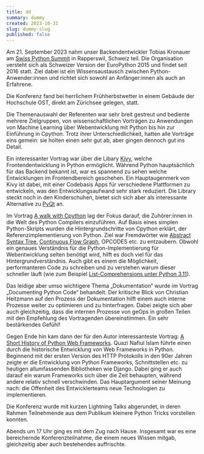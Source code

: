 ```yaml
---
title: dd
summary: dummy
created: 2023-10-31
slug: dummy-slug
published: false
---
```

Am 21. September 2023 nahm unser Backendentwickler Tobias Kronauer am [Swiss Python Summit](https://www.python-summit.ch/) in Rapperswil, Schweiz teil. Die Organisation versteht sich als Schweizer Version der EuroPython 2015 und findet seit 2016 statt. Ziel dabei ist ein Wissensaustausch zwischen Python-Anwender:innen und richtet sich sowohl an Anfänger:innen als auch an Erfahrene.

Die Konferenz fand bei herrlichem Frühherbstwetter in einem Gebäude der Hochschule OST, direkt am Zürichsee gelegen, statt.

Die Themenauswahl der Referenten war sehr breit gestreut und bediente mehrere Zielgruppen, von wissenschaftlichen Vorträgen zu Anwendungen von Machine Learning über Webentwicklung mit Python bis hin zur Einführung in Cpython. Trotz ihrer Unterschiedlichkeit, hatten alle Vorträge eins gemein: sie holten einen sehr gut ab, aber gingen dennoch gut ins Detail.

Ein interessanter Vortrag war über die Libary [Kivy](https://kivy.org/), welche Frontendentwicklung in Python ermöglicht. Während Python hauptsächlich für das Backend bekannt ist, war es spannend zu sehen welche Entwicklungen im Frontendbereich geschehen. Ein Hauptaugenmerk von Kivy ist dabei, mit einer Codebasis Apps für verschiedene Plattformen zu entwickeln, was den Entwicklungsaufwand sehr stark reduziert. Die Library steckt noch in den Kinderschuhen, bietet sich sich aber als interessante Alternative zu [PyQt](https://riverbankcomputing.com/software/pyqt/intro) an.

Im Vortrag [A walk with Cpython](https://www.youtube.com/watch?v=36ntN0u7Bm0&feature=youtu.be&themeRefresh=1) lag der Fokus darauf, die Zuhörer:innen in die Welt des Python Compilers einzuführen. Auf Basis eines simplen Python-Skripts wurden die Hintergrundschritte von Cpython erklärt, der Referenzimplementierung von Python. Ziel war Fremdwörter wie [Abstract Syntax Tree](https://devguide.python.org/internals/compiler/#abstract-syntax-trees-ast), [Continuous Flow Graph](https://devguide.python.org/internals/compiler/#control-flow-graphs), OPCODES etc. zu entzaubern. Obwohl ein genaues Verständnis für die Python-Implementierung für Webentwicklung selten benötigt wird, hilft es doch viel für das Hintergrundverständnis. Auch gibt es einem die Möglichkeit, performanteren Code zu schreiben und zu verstehen warum dieser schneller läuft (wie zum Beispiel [List-Comprehensions unter Python 3.11](https://docs.python.org/3.11/whatsnew/3.11.html#pep-659-specializing-adaptive-interpreter)).

Das leidige aber umso wichtigere Thema „Dokumentation“ wurde im Vortrag „Documenting Python Code“ behandelt. Der kritische Blick von Christian Heitzmann auf den Prozess der Dokumentation hilft einem auch interne Prozesse weiter zu optimieren und zu hinterfragen. Dabei zeigte sich aber auch gleichzeitig, dass die internen Prozesse von geOps in großen Teilen mit den Empfehlung des Vortragenden übereinstimmen. Ein sehr bestärkendes Gefühl!

Gegen Ende hin kam dann der für den Autor interessanteste Vortrag: [A Short History of Python Web Frameworks](https://www.youtube.com/watch?v=K3y3f3mLJfk&feature=youtu.be). Quazi Nafiul Islam führte einen durch die historische Entwicklung von Web Frameworks in Python. Beginnend mit der ersten Version des HTTP Protokolls in den 90er Jahren zeigte er die Entwicklung von Python Frameworks, Schnittstellen etc. zu heutigen allumfassenden Bibliotheken wie Django. Dabei ging er auch darauf ein warum Frameworks sich über die Zeit behaupten, während andere relativ schnell verschwinden. Das Hauptargument seiner Meinung nach: die Offenheit des Entwicklerteams neue Technologien zu implementieren.

Die Konferenz wurde mit kurzen Lightning Talks abgerundet, in deren Rahmen Teilnehmende aus dem Publikum kleinere Python Tricks vorstellen konnten.

Abends um 17 Uhr ging es mit dem Zug nach Hause. Insgesamt war es eine bereichernde Konferenzteilnahme, die einem neues Wissen mitgab, gleichzeitig aber auch bestehendes auffrischte.